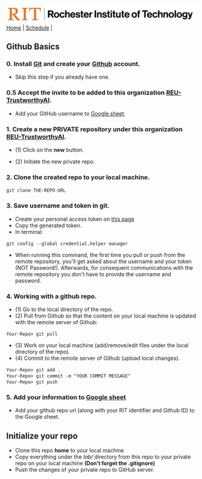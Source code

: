 [<img width=900 src="../img/logo_rit.png?raw=yes">](../README.md)   
[Home](../README.md) |
[Schedule](../schedule.md) |

## Github Basics

### 0. Install [Git](https://git-scm.com/downloads) and create your [Github](https://github.com/) account.
 - Skip this step if you already have one.

### 0.5 Accept the invite to be added to this organization [REU-TrustworthyAI](https://github.com/REU-TrustworthyAI).
 - Add your GitHub username to [Google sheet](https://docs.google.com/spreadsheets/d/1w6aNToF7cyjsaXNpmJNCxZmzXrB5BWu0F6thpt_bnKk/edit?usp=sharing).

### 1. Create a new PRIVATE repository under this organization [REU-TrustworthyAI](https://github.com/REU-TrustworthyAI).
 - (1) Click on the **new** button.
 
 - (2) Initiate the new private repo.
 

### 2. Clone the created repo to your local machine.
 ```
 git clone THE-REPO-URL
 ```

### 3. Save username and token in git.
 - Create your personal access token on [this page](https://github.com/settings/tokens)
 - Copy the generated token.
 - In terminal:
 ```
 git config --global credential.helper manager
 ```
 - When running this command, the first time you pull or push from the remote repository, you'll get asked about the username and your token (NOT Password!). Afterwards, for consequent communications with the remote repository you don't have to provide the username and password.

### 4. Working with a github repo.
 - (1) Go to the local directory of the repo.
 - (2) Pull from Github so that the content on your local machine is updated with the remote server of Github:
 ```
 Your-Repo> git pull
 ```
 - (3) Work on your local machine (add/remove/edit files under the local directory of the repo).
 - (4) Commit to the remote server of Github (upload local changes).
 ```
 Your-Repo> git add .
 Your-Repo> git commit -m "YOUR COMMIT MESSAGE"
 Your-Repo> git push
 ```
 
 ### 5. Add your information to [Google sheet](https://docs.google.com/spreadsheets/d/1w6aNToF7cyjsaXNpmJNCxZmzXrB5BWu0F6thpt_bnKk/edit?usp=sharing)
 - Add your github repo url (along with your RIT identifier and Github ID) to the Google sheet.

## Initialize your repo

- Clone this repo **home** to your local machine
- Copy everything under the _lab/_ directory from this repo to your private repo on your local machine **(Don't forget the .gitignore)**
- Push the changes of your private repo to GitHub server.


